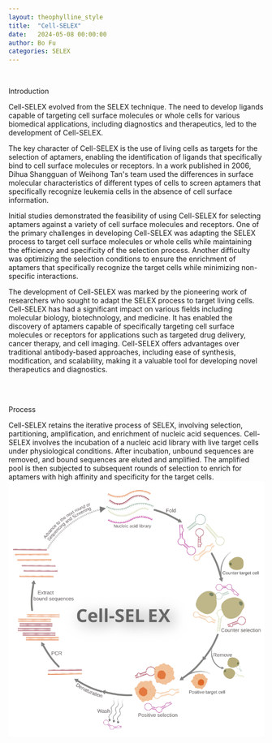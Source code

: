 ```yaml
---
layout: theophylline_style
title:  "Cell-SELEX"
date:   2024-05-08 00:00:00
author: Bo Fu
categories: SELEX
---
```

<html>
<head>
  <style>
    /* 按钮容器样式 */
    .button-container {
      display: flex;
      justify-content: left;
      align-items: center;
      height: 50px;
    }
    /* 按钮样式 */
    .button {
      display: block;
      padding: 10px;
      font-size:24px;
      margin-right: 10px;
      text-align: center;
      background-color: #ffffff;
      color: #520049;
      text-decoration: none;
      border: 1px solid #520049;
      border-radius: 5px;
    }
    /* 鼠标悬停样式 */
    .button:hover {
      background-color: #c9c5c5;
      cursor: pointer;
    }
  </style>
</head>
</html>

<html lang="zh-cn">
<head>
<meta charset="utf-8"> 
<style>


</style>
</head>
<p><br/></p>


<p class="header_box">Introduction</p>
<p>Cell-SELEX evolved from the SELEX technique. The need to develop ligands capable of targeting cell surface molecules or whole cells for various biomedical applications, including diagnostics and therapeutics, led to the development of Cell-SELEX.</p>
<p>The key character of Cell-SELEX is the use of living cells as targets for the selection of aptamers, enabling the identification of ligands that specifically bind to cell surface molecules or receptors. In a work published in 2006, Dihua Shangguan of Weihong Tan's team used the differences in surface molecular characteristics of different types of cells to screen aptamers that specifically recognize leukemia cells in the absence of cell surface information.</p>
<p>Initial studies demonstrated the feasibility of using Cell-SELEX for selecting aptamers against a variety of cell surface molecules and receptors. One of the primary challenges in developing Cell-SELEX was adapting the SELEX process to target cell surface molecules or whole cells while maintaining the efficiency and specificity of the selection process. Another difficulty was optimizing the selection conditions to ensure the enrichment of aptamers that specifically recognize the target cells while minimizing non-specific interactions.</p> 
<p>The development of Cell-SELEX was marked by the pioneering work of researchers who sought to adapt the SELEX process to target living cells. Cell-SELEX has had a significant impact on various fields including molecular biology, biotechnology, and medicine.  It has enabled the discovery of aptamers capable of specifically targeting cell surface molecules or receptors for applications such as targeted drug delivery, cancer therapy, and cell imaging.  Cell-SELEX offers advantages over traditional antibody-based approaches, including ease of synthesis, modification, and scalability, making it a valuable tool for developing novel therapeutics and diagnostics.</p>
<br>
<br>

<p class="header_box">Process</p>  
<font>Cell-SELEX retains the iterative process of SELEX, involving selection, partitioning, amplification, and enrichment of nucleic acid sequences. Cell-SELEX involves the incubation of a nucleic acid library with live target cells under physiological conditions. After incubation, unbound sequences are removed, and bound sequences are eluted and amplified. The amplified pool is then subjected to subsequent rounds of selection to enrich for aptamers with high affinity and specificity for the target cells.</font>
<img src="/images/SELEX/Cell-SELEX.svg" alt="drawing" style="width:800px;display:block;margin:0 auto;border-radius:0;" class="img-responsive">
<div style="display: flex; justify-content: center;"></div>
<br>



